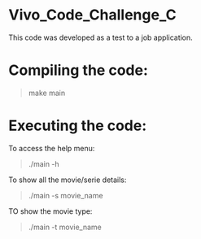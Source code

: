 # Vivo_Code_Challenge_C

This code was developed as a test to a job application.

# Compiling the code:
> make main

# Executing the code:
To access the help menu:
> ./main -h

To show all the movie/serie details:
> ./main -s movie_name

TO show the movie type:
> ./main -t movie_name
